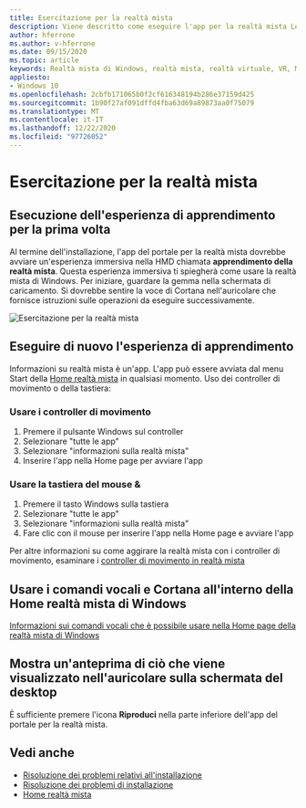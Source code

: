 ```yaml
---
title: Esercitazione per la realtà mista
description: Viene descritto come eseguire l'app per la realtà mista Learn e come spostarsi in realtà mista di Windows.
author: hferrone
ms.author: v-hferrone
ms.date: 09/15/2020
ms.topic: article
keywords: Realtà mista di Windows, realtà mista, realtà virtuale, VR, MR, esercitazione, introduzione
appliesto:
- Windows 10
ms.openlocfilehash: 2cbfb171065b0f2cf616348194b286e37159d425
ms.sourcegitcommit: 1b90f27af091dffd4fba63d69a89873aa0f75079
ms.translationtype: MT
ms.contentlocale: it-IT
ms.lasthandoff: 12/22/2020
ms.locfileid: "97726052"
---
```

# <a name="learn-mixed-reality"></a>Esercitazione per la realtà mista

## <a name="running-the-learning-experience-for-the-first-time"></a>Esecuzione dell'esperienza di apprendimento per la prima volta

Al termine dell'installazione, l'app del portale per la realtà mista dovrebbe avviare un'esperienza immersiva nella HMD chiamata **apprendimento della realtà mista**. Questa esperienza immersiva ti spiegherà come usare la realtà mista di Windows. Per iniziare, guardare la gemma nella schermata di caricamento. Si dovrebbe sentire la voce di Cortana nell'auricolare che fornisce istruzioni sulle operazioni da eseguire successivamente.

![Esercitazione per la realtà mista](images/file-learnmixedrealitystart.png)

## <a name="rerun-the-learning-experience"></a>Eseguire di nuovo l'esperienza di apprendimento

Informazioni su realtà mista è un'app. L'app può essere avviata dal menu Start della [Home realtà mista](your-mixed-reality-home.md) in qualsiasi momento. Uso dei controller di movimento o della tastiera:

### <a name="use-your-motion-controllers"></a>Usare i controller di movimento

1. Premere il pulsante Windows sul controller
2. Selezionare "tutte le app"
3. Selezionare "informazioni sulla realtà mista"
4. Inserire l'app nella Home page per avviare l'app

### <a name="use-your-mouse--keyboard"></a>Usare la tastiera del mouse &

1. Premere il tasto Windows sulla tastiera
2. Selezionare "tutte le app"
3. Selezionare "informazioni sulla realtà mista"
4. Fare clic con il mouse per inserire l'app nella Home page e avviare l'app

Per altre informazioni su come aggirare la realtà mista con i controller di movimento, esaminare i [controller di movimento in realtà mista](controllers-in-wmr.md)

## <a name="use-voice-commands-and-cortana-inside-of-the-windows-mixed-reality-home"></a>Usare i comandi vocali e Cortana all'interno della Home realtà mista di Windows

[Informazioni sui comandi vocali che è possibile usare nella Home page della realtà mista di Windows](https://support.microsoft.com/help/4041322/windows-10-speech-in-windows-mixed-reality)

## <a name="show-a-preview-of-what-im-seeing-in-my-headset-on-my-desktops-screen"></a>Mostra un'anteprima di ciò che viene visualizzato nell'auricolare sulla schermata del desktop

È sufficiente premere l'icona **Riproduci** nella parte inferiore dell'app del portale per la realtà mista.

## <a name="see-also"></a>Vedi anche

* [Risoluzione dei problemi relativi all'installazione](installation_errors.md)
* [Risoluzione dei problemi di installazione](wmr-setup-faq.md)
* [Home realtà mista](your-mixed-reality-home.md)
